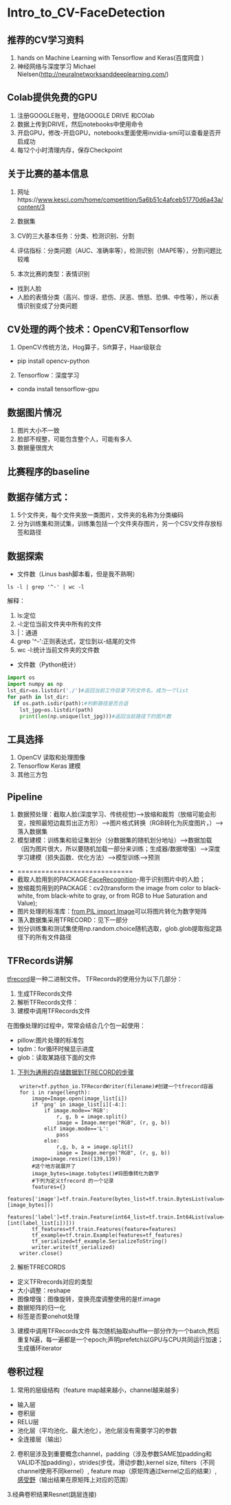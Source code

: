 # Intro_to_CV-FaceDetection

## 推荐的CV学习资料
1. hands on Machine Learning with Tensorflow and Keras(百度网盘 )
2. 神经网络与深度学习 Michael Nielsen(http://neuralnetworksanddeeplearning.com/)

## Colab提供免费的GPU
1. 注册GOOGLE账号，登陆GOOGLE DRIVE 和COlab
2. 数据上传到DRIVE，然后notebooks中使用命令
3. 开启GPU，修改-开启GPU，notebooks里面使用invidia-smi可以查看是否开启成功
4. 每12个小时清理内存，保存Checkpoint

## 关于比赛的基本信息
1. 网址https://www.kesci.com/home/competition/5a6b51c4afceb51770d6a43a/content/3
2. 数据集

3. CV的三大基本任务：分类、检测识别、分割
4. 评估指标：分类问题（AUC、准确率等），检测识别（MAPE等），分割问题比较难

5. 本次比赛的类型：表情识别
- 找到人脸
- 人脸的表情分类（高兴、惊讶、悲伤、厌恶、愤怒、恐惧、中性等），所以表情识别变成了分类问题

## CV处理的两个技术：OpenCV和Tensorflow
1. OpenCV:传统方法，Hog算子，Sift算子，Haar级联合
- pip install opencv-python
2. Tensorflow：深度学习
- conda install tensorflow-gpu

## 数据图片情况
1. 图片大小不一致
2. 脸部不规整，可能包含整个人，可能有多人
3. 数据量很庞大

## 比赛程序的baseline

## 数据存储方式：
1. 5个文件夹，每个文件夹放一类图片，文件夹的名称为分类编码
2. 分为训练集和测试集，训练集包括一个文件夹存图片，另一个CSV文件存放标签和路径

## 数据探索
- 文件数（Linus bash脚本看，但是我不熟啊）
```
ls -l | grep '^-' | wc -l
```
解释：
1. ls:定位
2. -l:定位当前文件夹中所有的文件
3. |：通道
4. grep '^-':正则表达式，定位到以-结尾的文件
5. wc -l:统计当前文件夹的文件数
- 文件数（Python统计）
```python
import os
import numpy as np
lst_dir=os.listdir('./')#返回当前工作目录下的文件名，成为一个list
for path in lst_dir:
  if os.path.isdir(path):#判断路径是否合适
    lst_jpg=os.listdir(path)
    print(len(np.unique(lst_jpg)))#返回当前路径下的图片数
```
## 工具选择
1. OpenCV 读取和处理图像
2. Tensorflow Keras 建模
3. 其他三方包

## Pipeline
1. 数据预处理：截取人脸(深度学习、传统视觉)-->放缩和裁剪（放缩可能会形变，按照最短边裁剪出正方形）-->图片格式转换（RGB转化为灰度图片，）-->落入数据集
2. 模型建模：训练集和验证集划分（分数据集的随机划分地址）-->数据加载（因为图片很大，所以要随机加载一部分来训练；生成器/数据增强）-->深度学习建模（损失函数、优化方法）-->模型训练-->预测
- =============================
- 截取人脸用到的PACKAGE:[FaceRecognition](https://github.com/ageitgey/face_recognition)-用于识别图片中的人脸；
- 放缩裁剪用到的PACKAGE：cv2(transform the image from color to black-white, from black-white to gray, or from RGB to Hue Saturation and Value);
- 图片处理的标准库：[from PIL import Image](https://pillow.readthedocs.io/en/stable/reference/Image.html)可以将图片转化为数字矩阵
- 落入数据集采用TFRECORD：见下一部分
- 划分训练集和测试集使用np.random.choice随机选取，glob.glob提取指定路径下的所有文件路径


## TFRecords讲解
[tfrecord](https://blog.csdn.net/chengshuhao1991/article/details/78656724?utm_medium=distribute.pc_relevant.none-task-blog-searchFromBaidu-1.not_use_machine_learn_pai&depth_1-utm_source=distribute.pc_relevant.none-task-blog-searchFromBaidu-1.not_use_machine_learn_pai)是一种二进制文件。
TFRecords的使用分为以下几部分：
1. 生成TFRecords文件
2. 解析TFRecords文件：
3. 建模中调用TFRecords文件

在图像处理的过程中，常常会结合几个包一起使用：
- pillow:图片处理的标准包
- tqdm：for循环时候显示进度
- glob：读取某路径下面的文件

1. [下列为通用的存储数据到TFRECORD的步骤](https://blog.csdn.net/qq_16234613/article/details/91493224)
```
    writer=tf.python_io.TFRecordWriter(filename)#创建一个tfrecord容器
    for i in range(length):
        image=Image.open(image_list[i])
        if 'png' in image_list[i][-4:]:
            if image.mode=='RGB':
                r, g, b = image.split()
                image = Image.merge("RGB", (r, g, b))
            elif image.mode=='L':
                pass
            else:
                r,g, b, a = image.split()
                image = Image.merge("RGB", (r, g, b))
        image=image.resize((139,139))
        #这个地方就展开了
        image_bytes=image.tobytes()#将图像转化为数字
        #下列为定义tfrecord 的一个记录
        features={}
        features['image']=tf.train.Feature(bytes_list=tf.train.BytesList(value=[image_bytes]))
        features['label']=tf.train.Feature(int64_list=tf.train.Int64List(value=[int(label_list[i])]))
        tf_features=tf.train.Features(feature=features)
        tf_example=tf.train.Example(features=tf_features)
        tf_serialized=tf_example.SerializeToString()
        writer.write(tf_serialized)
    writer.close()
```

2. 解析TFRECORDS
- 定义TFRrecords对应的类型
- 大小调整：reshape
- 图像增强：图像旋转，变换亮度调整使用的是tf.image
- 数据矩阵的归一化
- 标签是否要onehot处理

3. 建模中调用TFRecords文件
每次随机抽取shuffle一部分作为一个batch,然后重复N遍，每一遍都是一个epoch;声明prefetch以GPU与CPU共同运行加速；生成循环iterator

## 卷积过程
1. 常用的层级结构（feature map越来越小，channel越来越多）
![]()
- 输入层
- 卷积层
- RELU层
- 池化层（平均池化、最大池化），池化层没有需要学习的参数
- 全连接层（输出）
2. 卷积层涉及到重要概念channel，padding（涉及参数SAME加padding和VALID不加padding），strides(步伐，滑动步数),kernel size, filters（不同channel使用不同kernel）, feature map（原矩阵通过kernel之后的结果）, [感受野](https://blog.csdn.net/program_developer/article/details/80958716)（输出结果在原矩阵上对应的范围）

3.经典卷积结果Resnet(跳层连接)

